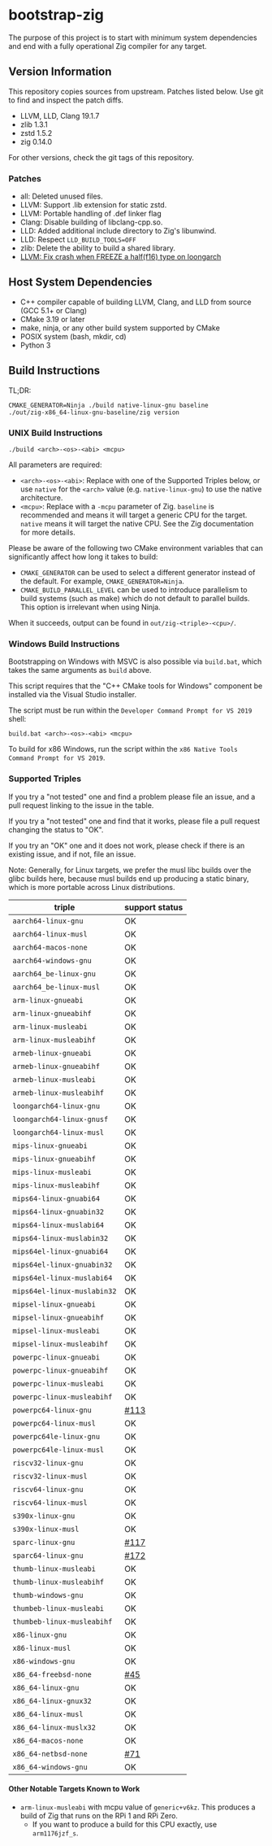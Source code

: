 # bootstrap-zig

The purpose of this project is to start with minimum system dependencies and
end with a fully operational Zig compiler for any target.

## Version Information

This repository copies sources from upstream. Patches listed below. Use git
to find and inspect the patch diffs.

 * LLVM, LLD, Clang 19.1.7
 * zlib 1.3.1
 * zstd 1.5.2
 * zig 0.14.0

For other versions, check the git tags of this repository.

### Patches

 * all: Deleted unused files.
 * LLVM: Support .lib extension for static zstd.
 * LLVM: Portable handling of .def linker flag
 * Clang: Disable building of libclang-cpp.so.
 * LLD: Added additional include directory to Zig's libunwind.
 * LLD: Respect `LLD_BUILD_TOOLS=OFF`
 * zlib: Delete the ability to build a shared library.
 * [LLVM: Fix crash when FREEZE a half(f16) type on loongarch](https://github.com/llvm/llvm-project/pull/107791)

## Host System Dependencies

 * C++ compiler capable of building LLVM, Clang, and LLD from source (GCC 5.1+
   or Clang)
 * CMake 3.19 or later
 * make, ninja, or any other build system supported by CMake
 * POSIX system (bash, mkdir, cd)
 * Python 3

## Build Instructions

TL;DR:

```
CMAKE_GENERATOR=Ninja ./build native-linux-gnu baseline
./out/zig-x86_64-linux-gnu-baseline/zig version
```

### UNIX Build Instructions

```
./build <arch>-<os>-<abi> <mcpu>
```

All parameters are required:

 * `<arch>-<os>-<abi>`: Replace with one of the Supported Triples below, or use
   `native` for the `<arch>` value (e.g. `native-linux-gnu`) to use the native
   architecture.
 * `<mcpu>`: Replace with a `-mcpu` parameter of Zig. `baseline` is recommended
   and means it will target a generic CPU for the target. `native` means it
   will target the native CPU. See the Zig documentation for more details.

Please be aware of the following two CMake environment variables that can
significantly affect how long it takes to build:

 * `CMAKE_GENERATOR` can be used to select a different generator instead of the
   default. For example, `CMAKE_GENERATOR=Ninja`.
 * `CMAKE_BUILD_PARALLEL_LEVEL` can be used to introduce parallelism to build
   systems (such as make) which do not default to parallel builds. This option
   is irrelevant when using Ninja.

When it succeeds, output can be found in `out/zig-<triple>-<cpu>/`.

### Windows Build Instructions

Bootstrapping on Windows with MSVC is also possible via `build.bat`, which
takes the same arguments as `build` above.

This script requires that the "C++ CMake tools for Windows" component be
installed via the Visual Studio installer.

The script must be run within the `Developer Command Prompt for VS 2019` shell:

```
build.bat <arch>-<os>-<abi> <mcpu>
```

To build for x86 Windows, run the script within the `x86 Native Tools Command Prompt for VS 2019`.

### Supported Triples

If you try a "not tested" one and find a problem please file an issue,
and a pull request linking to the issue in the table.

If you try a "not tested" one and find that it works, please file a pull request
changing the status to "OK".

If you try an "OK" one and it does not work, please check if there is an existing
issue, and if not, file an issue.

Note: Generally, for Linux targets, we prefer the musl libc builds over the
glibc builds here, because musl builds end up producing a static binary, which
is more portable across Linux distributions.

| triple                      | support status |
|-----------------------------|----------------|
| `aarch64-linux-gnu`         | OK             |
| `aarch64-linux-musl`        | OK             |
| `aarch64-macos-none`        | OK             |
| `aarch64-windows-gnu`       | OK             |
| `aarch64_be-linux-gnu`      | OK             |
| `aarch64_be-linux-musl`     | OK             |
| `arm-linux-gnueabi`         | OK             |
| `arm-linux-gnueabihf`       | OK             |
| `arm-linux-musleabi`        | OK             |
| `arm-linux-musleabihf`      | OK             |
| `armeb-linux-gnueabi`       | OK             |
| `armeb-linux-gnueabihf`     | OK             |
| `armeb-linux-musleabi`      | OK             |
| `armeb-linux-musleabihf`    | OK             |
| `loongarch64-linux-gnu`     | OK             |
| `loongarch64-linux-gnusf`   | OK             |
| `loongarch64-linux-musl`    | OK             |
| `mips-linux-gnueabi`        | OK             |
| `mips-linux-gnueabihf`      | OK             |
| `mips-linux-musleabi`       | OK             |
| `mips-linux-musleabihf`     | OK             |
| `mips64-linux-gnuabi64`     | OK             |
| `mips64-linux-gnuabin32`    | OK             |
| `mips64-linux-muslabi64`    | OK             |
| `mips64-linux-muslabin32`   | OK             |
| `mips64el-linux-gnuabi64`   | OK             |
| `mips64el-linux-gnuabin32`  | OK             |
| `mips64el-linux-muslabi64`  | OK             |
| `mips64el-linux-muslabin32` | OK             |
| `mipsel-linux-gnueabi`      | OK             |
| `mipsel-linux-gnueabihf`    | OK             |
| `mipsel-linux-musleabi`     | OK             |
| `mipsel-linux-musleabihf`   | OK             |
| `powerpc-linux-gnueabi`     | OK             |
| `powerpc-linux-gnueabihf`   | OK             |
| `powerpc-linux-musleabi`    | OK             |
| `powerpc-linux-musleabihf`  | OK             |
| `powerpc64-linux-gnu`       | [#113](https://github.com/ziglang/zig-bootstrap/issues/113) |
| `powerpc64-linux-musl`      | OK             |
| `powerpc64le-linux-gnu`     | OK             |
| `powerpc64le-linux-musl`    | OK             |
| `riscv32-linux-gnu`         | OK             |
| `riscv32-linux-musl`        | OK             |
| `riscv64-linux-gnu`         | OK             |
| `riscv64-linux-musl`        | OK             |
| `s390x-linux-gnu`           | OK             |
| `s390x-linux-musl`          | OK             |
| `sparc-linux-gnu`           | [#117](https://github.com/ziglang/zig-bootstrap/issues/117) |
| `sparc64-linux-gnu`         | [#172](https://github.com/ziglang/zig-bootstrap/issues/172) |
| `thumb-linux-musleabi`      | OK             |
| `thumb-linux-musleabihf`    | OK             |
| `thumb-windows-gnu`         | OK             |
| `thumbeb-linux-musleabi`    | OK             |
| `thumbeb-linux-musleabihf`  | OK             |
| `x86-linux-gnu`             | OK             |
| `x86-linux-musl`            | OK             |
| `x86-windows-gnu`           | OK             |
| `x86_64-freebsd-none`       | [#45](https://github.com/ziglang/bootstrap/issues/45) |
| `x86_64-linux-gnu`          | OK             |
| `x86_64-linux-gnux32`       | OK             |
| `x86_64-linux-musl`         | OK             |
| `x86_64-linux-muslx32`      | OK             |
| `x86_64-macos-none`         | OK             |
| `x86_64-netbsd-none`        | [#71](https://github.com/ziglang/zig-bootstrap/issues/71) |
| `x86_64-windows-gnu`        | OK             |

#### Other Notable Targets Known to Work

 * `arm-linux-musleabi` with mcpu value of `generic+v6kz`. This produces a
   build of Zig that runs on the RPi 1 and RPi Zero.
   - If you want to produce a build for this CPU exactly, use `arm1176jzf_s`.
